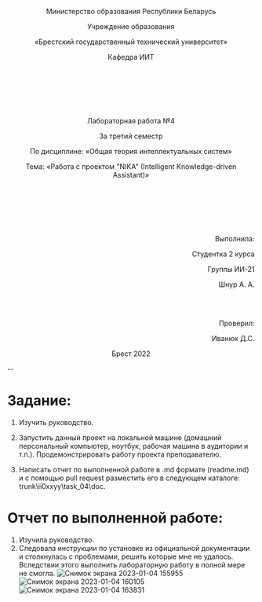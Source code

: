<p align="center">Министерство образования Республики Беларусь</p>
<p align="center">Учреждение образования</p>
<p align="center">«Брестский государственный технический университет»</p>
<p align="center">Кафедра ИИТ</p>
<br/><br/><br/><br/><br/>
<p align="center">Лабораторная работа №4</p>
<p align="center">За третий семестр</p>
<p align="center">По дисциплине: «Общая теория интеллектуальных систем»</p>
<p align="center">Тема: «Работа с проектом "NIKA" (Intelligent Knowledge-driven Assistant)»</p>
<br/><br/><br/><br/><br/>
<p align="right">Выполнила:</p>
<p align="right">Студентка 2 курса</p>
<p align="right">Группы ИИ-21</p>
<p align="right">Шнур А. А.</p>
<br/><br/>
<p align="right">Проверил:</p>
<p align="right">Иванюк Д.С.</p>

<p align="center">Брест 2022 <br/>

--
# Задание: #
1. Изучить руководство.

2. Запустить данный проект на локальной машине (домашний персональный компьютер, ноутбук, рабочая машина в аудитории и т.п.). Продемонстрировать работу проекта преподавателю.

3. Написать отчет по выполненной работе в .md формате (readme.md) и с помощью pull request разместить его в следующем каталоге: trunk\ii0xxyy\task_04\doc.

# Отчет по выполненной работе: #
1. Изучила руководство.
2. Следовала инструкции по установке из официальной документации и столкнулась с проблемами, решить которые мне не удалось. Вследствии этого выполнить лабораторную работу в полной мере не смогла.
![Снимок экрана 2023-01-04 155955](https://user-images.githubusercontent.com/113057337/210567460-e5d117c4-6b9b-4639-a9e3-339f3882c642.png)
![Снимок экрана 2023-01-04 160105](https://user-images.githubusercontent.com/113057337/210567506-dbfe0b37-6677-4e6c-ba15-e712ab861de7.png)
![Снимок экрана 2023-01-04 163831](https://user-images.githubusercontent.com/113057337/210567540-5d21d133-2248-474b-9b39-8d00867ecdb6.png)

